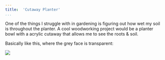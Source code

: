```yaml
---
title:  'Cutaway Planter'
...
```


One of the things I struggle with in gardening is figuring out how wet my soil is throughout the planter. A cool woodworking project would be a planter bowl with a acrylic cutaway that allows me to see the roots & soil.

Basically like this, where the grey face is transparent:

![](https://imgur.com/JoYsMT4.jpg)